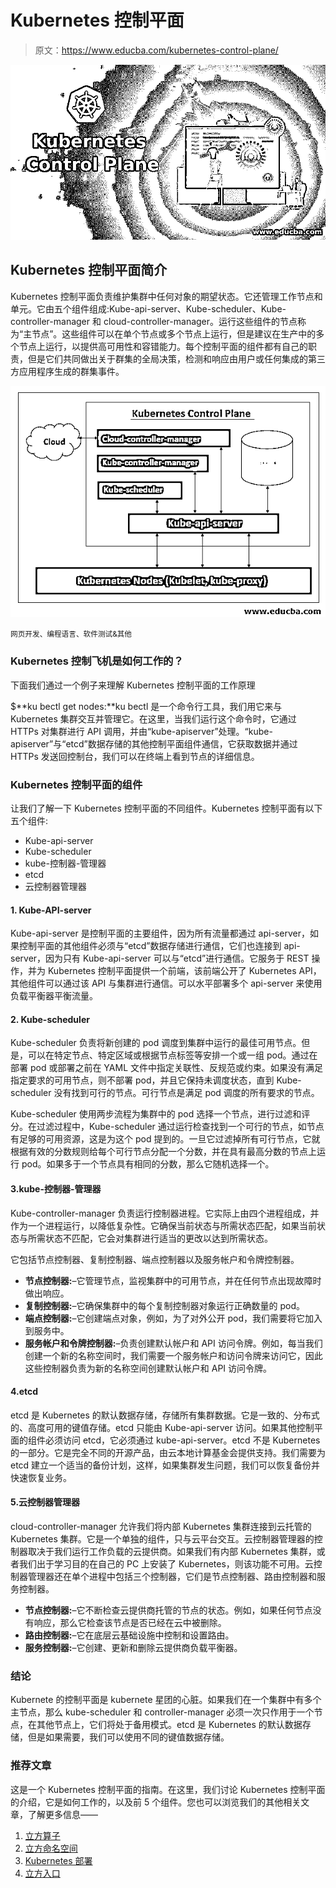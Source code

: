 # Kubernetes 控制平面

> 原文：<https://www.educba.com/kubernetes-control-plane/>

![Kubernetes Control Plane](img/10d29d31312fe99a9454550d7c871daf.png)



## Kubernetes 控制平面简介

Kubernetes 控制平面负责维护集群中任何对象的期望状态。它还管理工作节点和单元。它由五个组件组成:Kube-api-server、Kube-scheduler、Kube-controller-manager 和 cloud-controller-manager。运行这些组件的节点称为“主节点”。这些组件可以在单个节点或多个节点上运行，但是建议在生产中的多个节点上运行，以提供高可用性和容错能力。每个控制平面的组件都有自己的职责，但是它们共同做出关于群集的全局决策，检测和响应由用户或任何集成的第三方应用程序生成的群集事件。

![Kubernetes Control Plane Chart](img/09c4bde2056119557efbc80cb02e8cb9.png)



<small>网页开发、编程语言、软件测试&其他</small>

### Kubernetes 控制飞机是如何工作的？

下面我们通过一个例子来理解 Kubernetes 控制平面的工作原理

$**ku bectl get nodes:**ku bectl 是一个命令行工具，我们用它来与 Kubernetes 集群交互并管理它。在这里，当我们运行这个命令时，它通过 HTTPs 对集群进行 API 调用，并由“kube-apiserver”处理。“kube-apiserver”与“etcd”数据存储的其他控制平面组件通信，它获取数据并通过 HTTPs 发送回控制台，我们可以在终端上看到节点的详细信息。

### Kubernetes 控制平面的组件

让我们了解一下 Kubernetes 控制平面的不同组件。Kubernetes 控制平面有以下五个组件:

*   Kube-api-server
*   Kube-scheduler
*   kube-控制器-管理器
*   etcd
*   云控制器管理器

#### 1\. Kube-API-server

Kube-api-server 是控制平面的主要组件，因为所有流量都通过 api-server，如果控制平面的其他组件必须与“etcd”数据存储进行通信，它们也连接到 api-server，因为只有 Kube-api-server 可以与“etcd”进行通信。它服务于 REST 操作，并为 Kubernetes 控制平面提供一个前端，该前端公开了 Kubernetes API，其他组件可以通过该 API 与集群进行通信。可以水平部署多个 api-server 来使用负载平衡器平衡流量。

#### 2\. Kube-scheduler

Kube-scheduler 负责将新创建的 pod 调度到集群中运行的最佳可用节点。但是，可以在特定节点、特定区域或根据节点标签等安排一个或一组 pod。通过在部署 pod 或部署之前在 YAML 文件中指定关联性、反规范或约束。如果没有满足指定要求的可用节点，则不部署 pod，并且它保持未调度状态，直到 Kube-scheduler 没有找到可行的节点。可行节点是满足 pod 调度的所有要求的节点。

Kube-scheduler 使用两步流程为集群中的 pod 选择一个节点，进行过滤和评分。在过滤过程中，Kube-scheduler 通过运行检查找到一个可行的节点，如节点有足够的可用资源，这是为这个 pod 提到的。一旦它过滤掉所有可行节点，它就根据有效的分数规则给每个可行节点分配一个分数，并在具有最高分数的节点上运行 pod。如果多于一个节点具有相同的分数，那么它随机选择一个。

#### 3.kube-控制器-管理器

Kube-controller-manager 负责运行控制器进程。它实际上由四个进程组成，并作为一个进程运行，以降低复杂性。它确保当前状态与所需状态匹配，如果当前状态与所需状态不匹配，它会对集群进行适当的更改以达到所需状态。

它包括节点控制器、复制控制器、端点控制器以及服务帐户和令牌控制器。

*   **节点控制器:**–它管理节点，监视集群中的可用节点，并在任何节点出现故障时做出响应。
*   **复制控制器:**–它确保集群中的每个复制控制器对象运行正确数量的 pod。
*   **端点控制器:**–它创建端点对象，例如，为了对外公开 pod，我们需要将它加入到服务中。
*   **服务帐户和令牌控制器:**–负责创建默认帐户和 API 访问令牌。例如，每当我们创建一个新的名称空间时，我们需要一个服务帐户和访问令牌来访问它，因此这些控制器负责为新的名称空间创建默认帐户和 API 访问令牌。

#### 4.etcd

etcd 是 Kubernetes 的默认数据存储，存储所有集群数据。它是一致的、分布式的、高度可用的键值存储。etcd 只能由 Kube-api-server 访问。如果其他控制平面的组件必须访问 etcd，它必须通过 kube-api-server。etcd 不是 Kubernetes 的一部分。它是完全不同的开源产品，由云本地计算基金会提供支持。我们需要为 etcd 建立一个适当的备份计划，这样，如果集群发生问题，我们可以恢复备份并快速恢复业务。

#### 5.云控制器管理器

cloud-controller-manager 允许我们将内部 Kubernetes 集群连接到云托管的 Kubernetes 集群。它是一个单独的组件，只与云平台交互。云控制器管理器的控制器取决于我们运行工作负载的云提供商。如果我们有内部 Kubernetes 集群，或者我们出于学习目的在自己的 PC 上安装了 Kubernetes，则该功能不可用。云控制器管理器还在单个进程中包括三个控制器，它们是节点控制器、路由控制器和服务控制器。

*   **节点控制器:**–它不断检查云提供商托管的节点的状态。例如，如果任何节点没有响应，那么它检查该节点是否已经在云中被删除。
*   **路由控制器:**–它在底层云基础设施中控制和设置路由。
*   **服务控制器:**–它创建、更新和删除云提供商负载平衡器。

### 结论

Kubernete 的控制平面是 kubernete 星团的心脏。如果我们在一个集群中有多个主节点，那么 kube-scheduler 和 controller-manager 必须一次只作用于一个节点，在其他节点上，它们将处于备用模式。etcd 是 Kubernetes 的默认数据存储，但是如果需要，我们可以使用不同的键值数据存储。

### 推荐文章

这是一个 Kubernetes 控制平面的指南。在这里，我们讨论 Kubernetes 控制平面的介绍，它是如何工作的，以及前 5 个组件。您也可以浏览我们的其他相关文章，了解更多信息——

1.  [立方算子](https://www.educba.com/kubernetes-operators/)
2.  [立方命名空间](https://www.educba.com/kubernetes-namespace/)
3.  [Kubernetes 部署](https://www.educba.com/kubernetes-deployment/)
4.  [立方入口](https://www.educba.com/kubernetes-ingress/)